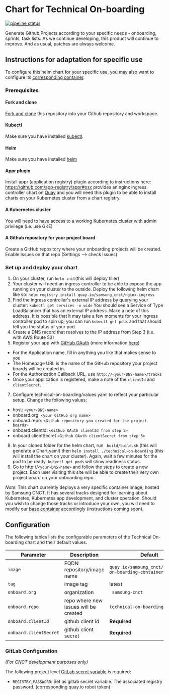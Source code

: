 # Chart for Technical On-boarding
[![pipeline status](https://git.cnct.io/common-tools/samsung-cnct_chart-technical-on-boarding/badges/master/pipeline.svg)](https://git.cnct.io/common-tools/samsung-cnct_chart-technical-on-boarding/commits/master)

Generate Github Projects according to your specific needs - onboarding, sprints, task lists. As we continue developing, this product will continue to improve. And as usual, patches are always welcome.

## Instructions for adaptation for specific use

To configure this helm chart for your specific use, you may also want to configure its [corresponding container](https://github.com/samsung-cnct/container-technical-on-boarding).

### Prerequisites

#### Fork and clone

[Fork and clone](https://guides.github.com/activities/forking/) this repository into your Github repository and workspace.

#### Kubectl

Make sure you have installed [kubectl](https://kubernetes.io/docs/tasks/tools/install-kubectl/).

#### Helm

Make sure you have installed [helm](https://docs.helm.sh/using_helm/#installing-helm)

#### Appr plugin

Install appr (application registry) plugin according to instructions here: https://github.com/app-registry/appr#osx
provides an nginx ingress controller chart on [Quay](http://quay.io) and you will need this plugin to be able to install charts on your Kubernetes cluster from a chart registry.

#### A Kubernetes cluster

You will need to have access to a working Kubernetes cluster with admin privilege (i.e. use GKE)

#### A Github repository for your project board

Create a GitHub repository where your onboarding projects will be created.
Enable Issues on that repo (Settings --> check Issues)

### Set up and deploy your chart

1. On your cluster, run `helm init`(this will deploy tiller)
2. Your cluster will need an ingress controller to be able to expose the app running on your cluster to the outside. Deploy the following helm chart like so:
`helm registry install quay.io/samsung_cnct/nginx-ingress`
3. Find the ingress controller's external IP address by querying your cluster:
`kubectl get services -o wide`
You should see a Service of Type LoadBalancer that has an external IP address. Make a note of this address.
It is possible that it may take a few moments for your ingress controller pod to spin up; you can run
`kubectl get pods` and that should tell you the status of your pod.
4. Create a DNS record that resolves to the IP address from Step 3 (i.e. with AWS Route 53)
5. Register your app with [GitHub OAuth](https://github.com/settings/applications/new) (more information [here](https://developer.github.com/v3/guides/basics-of-authentication/))
  - For the Application name, fill in anything you like that makes sense to you
  - The Homepage URL is the name of the GitHub repository your project boards will be created in.
  - For the Authorization Callback URL, use `http://<your-DNS-name>/tracks`
  - Once your application is registered, make a note of the `clientId` and `clientSecret`.
7. Configure technical-on-boarding/values.yaml to reflect your particular setup. Change the following values:
  - host: `<your-DNS-name>`
  - onboard.org: `<your GitHub org name>`
  - onboard.repo: `<Github repository you created for the project boards>`
  - onboard.clientId: `<Github OAuth clientId from step 5>`
  - onboard.clientSecret `<Github OAuth clientSecret from step 5>`
8. In your cloned folder for the helm chart, run
` build/build.sh` (this will generate a Chart.yaml)
then
`helm install ./technical-on-boarding` (this will install the chart on your cluster).
Again, wait a few minutes for the pod to be ready. `kubectl get pods` will show readiness status.
9. Go to http://`<your-DNS-name>` and follow the steps to create a new project. Each user visiting this site will be able to create their very own project board on your onboarding repo.

*Note*: This chart currently deploys a very specific container image, hosted by Samsung CNCT. It has several tracks designed for learning about Kubernetes, Kubernetes app development, and cluster operation. Should you wish to change those tracks or introduce your own, you will need to modify our [base container](https://github.com/samsung-cnct/container-technical-on-boarding) accordingly (instructions coming soon).


## Configuration

The following tables lists the configurable parameters of the Technical On-boarding chart and their default values.

| Parameter                | Description                                     | Default                                                |
| ------------------------ | ----------------------------------------------- | ------------------------------------------------------ |
| `image           `       | FQDN repository/image name                      | `quay.io/samsung_cnct/technical-on-boarding-container` |
| `tag`                    | image tag                                       | latest                                                 |
| `onboard.org`            | organization                                    | ` samsung-cnct`                                        |
| `onboard.repo`           | repo where new issues will be created           | `technical-on-boarding`                                |
| `onboard.clientId`       | github client id                                |  **Required**                                          |
| `onboard.clientSecret`   | github client secret                            |  **Required**                                          |

### GitLab Configuration

*(For CNCT development purposes only)*

The following project level [GitLab secret variable](https://git.cnct.io/help/ci/variables/README.md#secret-variables)
is required:

  - `REGISTRY_PASSWORD`: Set as gitlab secret variable. The associated registry password. (corresponding quay.io robot token)
